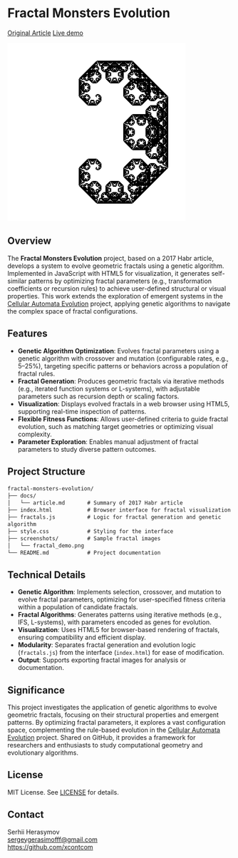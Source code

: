 # Fractal Monsters Evolution

[Original Article](https://habr.com/ru/articles/328568/) 
[Live demo](https://fractal.xcont.com/)

![Fractal Demo](images/fractal_demo.gif)

## Overview
The **Fractal Monsters Evolution** project, based on a 2017 Habr article, develops a system to evolve geometric fractals using a genetic algorithm. Implemented in JavaScript with HTML5 for visualization, it generates self-similar patterns by optimizing fractal parameters (e.g., transformation coefficients or recursion rules) to achieve user-defined structural or visual properties. This work extends the exploration of emergent systems in the [Cellular Automata Evolution](https://github.com/xcontcom/cellular-automata-evolution) project, applying genetic algorithms to navigate the complex space of fractal configurations.

## Features
- **Genetic Algorithm Optimization**: Evolves fractal parameters using a genetic algorithm with crossover and mutation (configurable rates, e.g., 5–25%), targeting specific patterns or behaviors across a population of fractal rules.
- **Fractal Generation**: Produces geometric fractals via iterative methods (e.g., iterated function systems or L-systems), with adjustable parameters such as recursion depth or scaling factors.
- **Visualization**: Displays evolved fractals in a web browser using HTML5, supporting real-time inspection of patterns.
- **Flexible Fitness Functions**: Allows user-defined criteria to guide fractal evolution, such as matching target geometries or optimizing visual complexity.
- **Parameter Exploration**: Enables manual adjustment of fractal parameters to study diverse pattern outcomes.

## Project Structure
```
fractal-monsters-evolution/
├── docs/
│   └── article.md       # Summary of 2017 Habr article
├── index.html           # Browser interface for fractal visualization
├── fractals.js          # Logic for fractal generation and genetic algorithm
├── style.css            # Styling for the interface
├── screenshots/         # Sample fractal images
│   └── fractal_demo.png
└── README.md            # Project documentation
```

## Technical Details
- **Genetic Algorithm**: Implements selection, crossover, and mutation to evolve fractal parameters, optimizing for user-specified fitness criteria within a population of candidate fractals.
- **Fractal Algorithms**: Generates patterns using iterative methods (e.g., IFS, L-systems), with parameters encoded as genes for evolution.
- **Visualization**: Uses HTML5 for browser-based rendering of fractals, ensuring compatibility and efficient display.
- **Modularity**: Separates fractal generation and evolution logic (`fractals.js`) from the interface (`index.html`) for ease of modification.
- **Output**: Supports exporting fractal images for analysis or documentation.

## Significance
This project investigates the application of genetic algorithms to evolve geometric fractals, focusing on their structural properties and emergent patterns. By optimizing fractal parameters, it explores a vast configuration space, complementing the rule-based evolution in the [Cellular Automata Evolution](https://github.com/xcontcom/cellular-automata-evolution) project. Shared on GitHub, it provides a framework for researchers and enthusiasts to study computational geometry and evolutionary algorithms.

## License
MIT License. See [LICENSE](LICENSE) for details.

## Contact
Serhii Herasymov  
sergeygerasimofff@gmail.com  
https://github.com/xcontcom